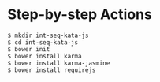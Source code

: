 
# Step-by-step Actions
```
$ mkdir int-seq-kata-js
$ cd int-seq-kata-js
$ bower init
$ bower install karma
$ bower install karma-jasmine
$ bower install requirejs
```